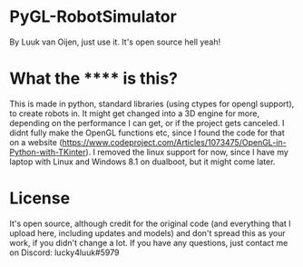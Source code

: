 # PyGL-RobotSimulator
By Luuk van Oijen, just use it. It's open source hell yeah!

# What the **** is this?
This is made in python, standard libraries (using ctypes for opengl support), to create robots in. It might get changed into a 3D engine for more, depending on the performance I can get, or if the project gets canceled. I didnt fully make the OpenGL functions etc, since I found the code for that on a website (https://www.codeproject.com/Articles/1073475/OpenGL-in-Python-with-TKinter). I removed the linux support for now, since I have my laptop with Linux and Windows 8.1 on dualboot, but it might come later.

# License
It's open source, although credit for the original code (and everything that I upload here, including updates and models) and don't spread this as your work, if you didn't change a lot. If you have any questions, just contact me on Discord: lucky4luuk#5979
